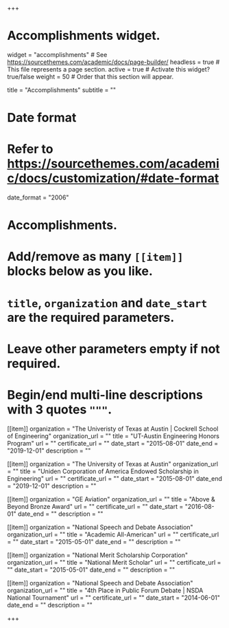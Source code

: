 +++
# Accomplishments widget.
widget = "accomplishments"  # See https://sourcethemes.com/academic/docs/page-builder/
headless = true  # This file represents a page section.
active = true  # Activate this widget? true/false
weight = 50  # Order that this section will appear.

title = "Accomplish&shy;ments"
subtitle = ""

# Date format
#   Refer to https://sourcethemes.com/academic/docs/customization/#date-format
date_format = "2006"

# Accomplishments.
#   Add/remove as many `[[item]]` blocks below as you like.
#   `title`, `organization` and `date_start` are the required parameters.
#   Leave other parameters empty if not required.
#   Begin/end multi-line descriptions with 3 quotes `"""`.

[[item]]
  organization = "The Univeristy of Texas at Austin | Cockrell School of Engineering"
  organization_url = ""
  title = "UT-Austin Engineering Honors Program"
  url = ""
  certificate_url = ""
  date_start = "2015-08-01"
  date_end = "2019-12-01"
  description = ""

[[item]]
  organization = "The University of Texas at Austin"
  organization_url = ""
  title = "Uniden Corporation of America Endowed Scholarship in Engineering"
  url = ""
  certificate_url = ""
  date_start = "2015-08-01"
  date_end = "2019-12-01"
  description = ""

[[item]]
  organization = "GE Aviation"
  organization_url = ""
  title = "Above & Beyond Bronze Award"
  url = ""
  certificate_url = ""
  date_start = "2016-08-01"
  date_end = ""
  description = ""
  
[[item]]
  organization = "National Speech and Debate Association"
  organization_url = ""
  title = "Academic All-American"
  url = ""
  certificate_url = ""
  date_start = "2015-05-01"
  date_end = ""
  description = ""

[[item]]
  organization = "National Merit Scholarship Corporation"
  organization_url = ""
  title = "National Merit Scholar"
  url = ""
  certificate_url = ""
  date_start = "2015-05-01"
  date_end = ""
  description = ""

[[item]]
  organization = "National Speech and Debate Association"
  organization_url = ""
  title = "4th Place in Public Forum Debate | NSDA National Tournament"
  url = ""
  certificate_url = ""
  date_start = "2014-06-01"
  date_end = ""
  description = ""

+++
